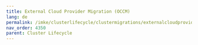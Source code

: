 ```yaml
---
title: External Cloud Provider Migration (OCCM)
lang: de
permalink: /imke/clusterlifecycle/clustermigrations/externalcloudprovider
nav_order: 4350
parent: Cluster Lifecycle
---
```



